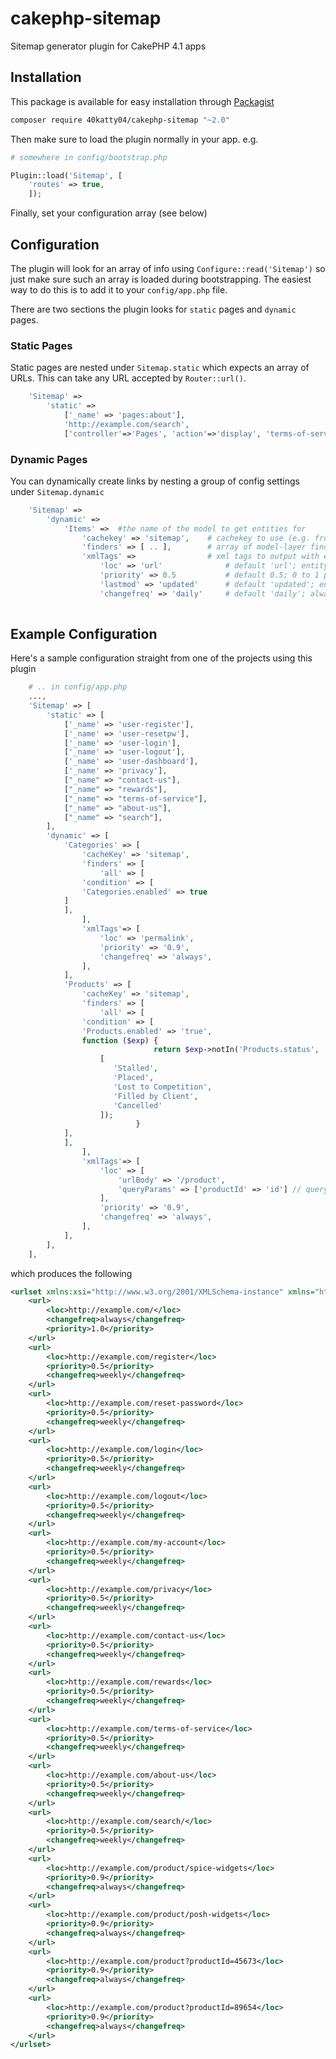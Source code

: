 # cakephp-sitemap
Sitemap generator plugin for CakePHP 4.1 apps

## Installation

This package is available for easy installation through [Packagist](http://packagist.com)

```bash
composer require 40katty04/cakephp-sitemap "~2.0"
```

Then make sure to load the plugin normally in your app. e.g.

```php
# somewhere in config/bootstrap.php

Plugin::load('Sitemap', [
    'routes' => true,
    ]);

```

Finally, set your configuration array (see below)

## Configuration

The plugin will look for an array of info using `Configure::read('Sitemap')` so just make sure such an array is loaded during bootstrapping. The easiest way to do this is to add it to your `config/app.php` file.

There are two sections the plugin looks for `static` pages and `dynamic` pages.

### Static Pages

Static pages are nested under `Sitemap.static` which expects an array of URLs. This can take any URL accepted by `Router::url()`.

```php
	'Sitemap' => 
		'static' => 
			['_name' => 'pages:about'],
			'http://example.com/search',
			['controller'=>'Pages', 'action'=>'display', 'terms-of-service'],
```

### Dynamic Pages

You can dynamically create links by nesting a group of config settings under `Sitemap.dynamic`

```php
	'Sitemap' => 
		'dynamic' => 
			'Items' =>  #the name of the model to get entities for
				'cachekey' => 'sitemap', 	# cachekey to use (e.g. from Configure::read('Cache.sitemap'))
				'finders' => [ .. ], 		# array of model-layer finders for getting entities
				'xmlTags' =>				# xml tags to output with each sitemap line
					'loc' => 'url'				# default 'url'; entity attribute name, or array, or string
					'priority' => 0.5			# default 0.5; 0 to 1 priority
					'lastmod' => 'updated'		# default 'updated'; entity attribute giving lastmod time
					'changefreq' => 'daily'		# default 'daily'; always, hourly, daily, weekly, yearly, never		
				

```

## Example Configuration

Here's a sample configuration straight from one of the projects using this plugin

```php
	# .. in config/app.php
	...,
    'Sitemap' => [
        'static' => [
            ['_name' => 'user-register'],
            ['_name' => 'user-resetpw'],
            ['_name' => 'user-login'],
            ['_name' => 'user-logout'],
            ['_name' => 'user-dashboard'],
            ['_name' => 'privacy'],
            ["_name" => "contact-us"],
            ["_name" => "rewards"],
            ["_name" => "terms-of-service"],
            ["_name" => "about-us"],            
            ["_name" => "search"],
        ],
        'dynamic' => [
            'Categories' => [
                'cacheKey' => 'sitemap',
                'finders' => [
                    'all' => [
		    	'condition' => [
			    'Categories.enabled' => true
			]
		    ],
                ],
                'xmlTags'=> [
                    'loc' => 'permalink',
                    'priority' => '0.9',
                    'changefreq' => 'always',
                ],
            ],
            'Products' => [
                'cacheKey' => 'sitemap',
                'finders' => [
                    'all' => [
		    	'condition' => [
			    'Products.enabled' => 'true',
			    function ($exp) {
                            	return $exp->notIn('Products.status', 
				    [
				       'Stalled', 
				       'Placed', 
				       'Lost to Competition', 
				       'Filled by Client', 
				       'Cancelled'
				    ]);
                            }
			],
		    ],
                ],
                'xmlTags'=> [
                    'loc' => [
                    	'urlBody' => '/product',
                    	'queryParams' => ['productId' => 'id'] // queryParam => CollumnNameInDb
                    ],
                    'priority' => '0.9',
                    'changefreq' => 'always',
                ],
            ],
        ],
    ],
```

which produces the following

```xml
<urlset xmlns:xsi="http://www.w3.org/2001/XMLSchema-instance" xmlns="http://www.sitemaps.org/schemas/sitemap/0.9" xsi:schemaLocation="http://www.sitemaps.org/schemas/sitemap/0.9 http://www.sitemaps.org/schemas/sitemap/0.9/sitemap.xsd">
    <url>
        <loc>http://example.com/</loc>
        <changefreq>always</changefreq>
        <priority>1.0</priority>
    </url>
    <url>
        <loc>http://example.com/register</loc>
        <priority>0.5</priority>
        <changefreq>weekly</changefreq>
    </url>
    <url>
        <loc>http://example.com/reset-password</loc>
        <priority>0.5</priority>
        <changefreq>weekly</changefreq>
    </url>
    <url>
        <loc>http://example.com/login</loc>
        <priority>0.5</priority>
        <changefreq>weekly</changefreq>
    </url>
    <url>
        <loc>http://example.com/logout</loc>
        <priority>0.5</priority>
        <changefreq>weekly</changefreq>
    </url>
    <url>
        <loc>http://example.com/my-account</loc>
        <priority>0.5</priority>
        <changefreq>weekly</changefreq>
    </url>
    <url>
        <loc>http://example.com/privacy</loc>
        <priority>0.5</priority>
        <changefreq>weekly</changefreq>
    </url>
    <url>
        <loc>http://example.com/contact-us</loc>
        <priority>0.5</priority>
        <changefreq>weekly</changefreq>
    </url>
    <url>
        <loc>http://example.com/rewards</loc>
        <priority>0.5</priority>
        <changefreq>weekly</changefreq>
    </url>
    <url>
        <loc>http://example.com/terms-of-service</loc>
        <priority>0.5</priority>
        <changefreq>weekly</changefreq>
    </url>
    <url>
        <loc>http://example.com/about-us</loc>
        <priority>0.5</priority>
        <changefreq>weekly</changefreq>
    </url>
    <url>
        <loc>http://example.com/search/</loc>
        <priority>0.5</priority>
        <changefreq>weekly</changefreq>
    </url>
    <url>
        <loc>http://example.com/product/spice-widgets</loc>
        <priority>0.9</priority>
        <changefreq>always</changefreq>
    </url>
    <url>
        <loc>http://example.com/product/posh-widgets</loc>
        <priority>0.9</priority>
        <changefreq>always</changefreq>
    </url>
    <url>
        <loc>http://example.com/product?productId=45673</loc>
        <priority>0.9</priority>
        <changefreq>always</changefreq>
    </url>
    <url>
        <loc>http://example.com/product?productId=89654</loc>
        <priority>0.9</priority>
        <changefreq>always</changefreq>
    </url>
</urlset>
```
